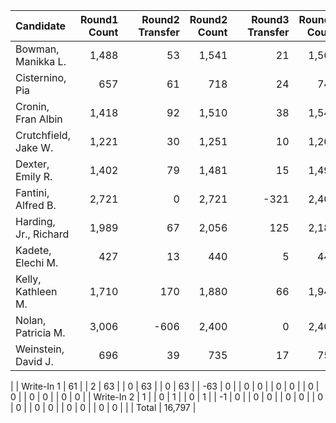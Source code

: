 |             Candidate | Round1 Count |   | Round2 Transfer | Round2 Count |   | Round3 Transfer | Round3 Count |   | Round4 Transfer | Round4 Count |   | Round5 Transfer | Round5 Count |   | Round6 Transfer | Round6 Count |   | Round7 Transfer | Round7 Count |   | Round8 Transfer | Round8 Count |   | Round9 Transfer | Round9 Count |   | Round10 Transfer | Round10 Count |
|:----------------------|-------------:|--:|----------------:|-------------:|--:|----------------:|-------------:|--:|----------------:|-------------:|--:|----------------:|-------------:|--:|----------------:|-------------:|--:|----------------:|-------------:|--:|----------------:|-------------:|--:|----------------:|-------------:|--:|-----------------:|--------------:|
|    Bowman, Manikka L. |        1,488 |   |              53 |        1,541 |   |              21 |        1,562 |   |               0 |        1,562 |   |               2 |        1,564 |   |              55 |        1,619 |   |             121 |        1,740 |   |             169 |        1,909 |   |             259 |        2,168 |   |              232 |         2,400 |
|       Cisternino, Pia |          657 |   |              61 |          718 |   |              24 |          742 |   |               0 |          742 |   |               1 |          743 |   |              31 |          774 |   |            -774 |            0 |   |               0 |            0 |   |               0 |            0 |   |                0 |             0 |
|    Cronin, Fran Albin |        1,418 |   |              92 |        1,510 |   |              38 |        1,548 |   |               0 |        1,548 |   |               4 |        1,552 |   |              33 |        1,585 |   |             100 |        1,685 |   |              80 |        1,765 |   |             129 |        1,894 |   |           -1,894 |             0 |
|  Crutchfield, Jake W. |        1,221 |   |              30 |        1,251 |   |              10 |        1,261 |   |               0 |        1,261 |   |               1 |        1,262 |   |              45 |        1,307 |   |             104 |        1,411 |   |             104 |        1,515 |   |          -1,515 |            0 |   |                0 |             0 |
|      Dexter, Emily R. |        1,402 |   |              79 |        1,481 |   |              15 |        1,496 |   |               0 |        1,496 |   |               3 |        1,499 |   |              41 |        1,540 |   |             123 |        1,663 |   |              93 |        1,756 |   |             271 |        2,027 |   |              373 |         2,400 |
|    Fantini, Alfred B. |        2,721 |   |               0 |        2,721 |   |            -321 |        2,400 |   |               0 |        2,400 |   |               0 |        2,400 |   |               0 |        2,400 |   |               0 |        2,400 |   |               0 |        2,400 |   |               0 |        2,400 |   |                0 |         2,400 |
| Harding, Jr., Richard |        1,989 |   |              67 |        2,056 |   |             125 |        2,181 |   |               0 |        2,181 |   |               4 |        2,185 |   |              78 |        2,263 |   |              62 |        2,325 |   |              75 |        2,400 |   |               0 |        2,400 |   |                0 |         2,400 |
|     Kadete, Elechi M. |          427 |   |              13 |          440 |   |               5 |          445 |   |               0 |          445 |   |               1 |          446 |   |            -446 |            0 |   |               0 |            0 |   |               0 |            0 |   |               0 |            0 |   |                0 |             0 |
|    Kelly, Kathleen M. |        1,710 |   |             170 |        1,880 |   |              66 |        1,946 |   |               0 |        1,946 |   |               6 |        1,952 |   |              49 |        2,001 |   |              83 |        2,084 |   |             110 |        2,194 |   |             206 |        2,400 |   |                0 |         2,400 |
|    Nolan, Patricia M. |        3,006 |   |            -606 |        2,400 |   |               0 |        2,400 |   |               0 |        2,400 |   |               0 |        2,400 |   |               0 |        2,400 |   |               0 |        2,400 |   |               0 |        2,400 |   |               0 |        2,400 |   |                0 |         2,400 |
|   Weinstein, David J. |          696 |   |              39 |          735 |   |              17 |          752 |   |               0 |          752 |   |               1 |          753 |   |              40 |          793 |   |              56 |          849 |   |            -849 |            0 |   |               0 |            0 |   |                0 |             0 |
|
|            Write-In 1 |           61 |   |               2 |           63 |   |               0 |           63 |   |               0 |           63 |   |             -63 |            0 |   |               0 |            0 |   |               0 |            0 |   |               0 |            0 |   |               0 |            0 |   |                0 |             0 |
|            Write-In 2 |            1 |   |               0 |            1 |   |               0 |            1 |   |              -1 |            0 |   |               0 |            0 |   |               0 |            0 |   |               0 |            0 |   |               0 |            0 |   |               0 |            0 |   |                0 |             0 |
|
|                 Total |       16,797 |
